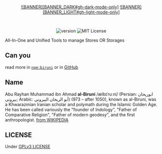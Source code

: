 <div align="center">

[![BANNER][BANNER_DARK#gh-dark-mode-only]][HOMEPAGE]
[![BANNER][BANNER_LIGHT#gh-light-mode-only]][HOMEPAGE]

<br/>

![version][VERSION_BADGE]
![MIT License][LICENSE_BADGE]

</div>

All-In-One and Unified Tools to manage Stores OR Storages

## Can you

read more in [`npm:biruni`][BIRUNI_NPM] or in [GitHub][HOMEPAGE]

## Name

Abu Rayhan Muhammad ibn Ahmad **al-Biruni** /ælbɪˈruːni/ (Persian: ابوریحان بیرونی; Arabic: أبو الريحان البيروني) (973 – after 1050), known as al-Biruni, was a Khwarazmian Iranian scholar and polymath during the Islamic Golden Age. He has been called variously the "founder of Indology", "Father of Comparative Religion", "Father of modern geodesy", and the first anthropologist. [from WIKIPEDIA](https://en.wikipedia.org/wiki/Al-Biruni)

## LICENSE

Under [GPLv3 LICENSE](./LICENSE.md)

<!-- URL -->

[BIRUNI_NPM]: https://npmjs.com/package/biruni
[BANNER_DARK]: https://raw.githubusercontent.com/wonize/biruni/main/packages/core/assets/dark.png
[BANNER_LIGHT]: https://raw.githubusercontent.com/wonize/biruni/main/packages/core/assets/light.png
[HOMEPAGE]: https://github.com/wonize/biruni/tree/main/packages/core
[INSTALLATION_NPM_BADGE]: https://img.shields.io/static/v1?style=for-the-badge&message=npm&color=CB3837&logo=npm&logoColor=FFFFFF&label=
[INSTALLATION_YARN_BADGE]: https://img.shields.io/static/v1?style=for-the-badge&message=Yarn&color=2C8EBB&logo=Yarn&logoColor=FFFFFF&label=
[INSTALLATION_PNPM_BADGE]: https://img.shields.io/static/v1?style=for-the-badge&message=pnpm&color=FF6C37&logo=pnpm&logoColor=FFFFFF&label=
[INSTALLATION_BUN_BADGE]: https://img.shields.io/static/v1?style=for-the-badge&message=bun&color=E2BD8C&logo=bun&logoColor=FFFFFF&label=
[INSTALLATION_DENO_BADGE]: https://img.shields.io/static/v1?style=for-the-badge&message=deno&color=323232&logo=deno&logoColor=FFFFFF&label=
[INSTALLATION_NPM]: #npm-
[INSTALLATION_YARN]: #yarn-
[INSTALLATION_PNPM]: #pnpm-
[INSTALLATION_BUN]: #bun-
[INSTALLATION_DENO]: https://deno.land/manual@v1.36.4/examples/manage_dependencies
[VERSION_BADGE]: https://img.shields.io/npm/v/@biruni/core?color=00273F&label=VERSION&style=flat-square
[LICENSE_BADGE]: https://img.shields.io/npm/l/@biruni/core?color=00273F&label=LICENSE&style=flat-square
